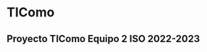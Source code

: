 # TIComo
Proyecto TIComo Equipo 2 ISO 2022-2023
-------------------------------------------------------------------------------------------------------------------------------------------

